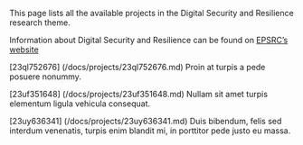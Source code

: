 This page lists all the available projects in the Digital Security and Resilience research theme.

Information about Digital Security and Resilience can be found on [EPSRC’s website](undefined)

[23ql752676] (/docs/projects/23ql752676.md) Proin at turpis a pede posuere nonummy.

[23uf351648] (/docs/projects/23uf351648.md) Nullam sit amet turpis elementum ligula vehicula consequat.

[23uy636341] (/docs/projects/23uy636341.md) Duis bibendum, felis sed interdum venenatis, turpis enim blandit mi, in porttitor pede justo eu massa.
